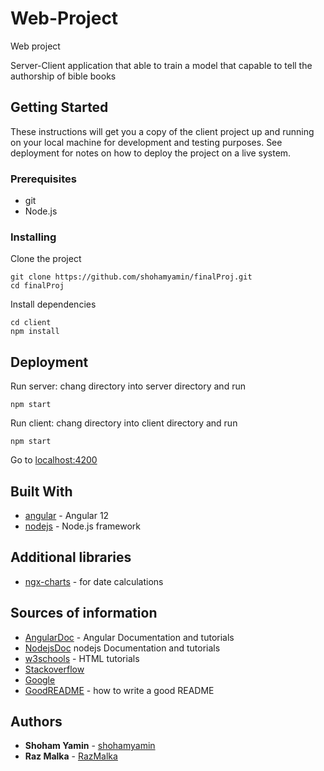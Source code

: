 # Web-Project
Web project

Server-Client application that able to train a model that capable to tell the authorship of bible books


## Getting Started

These instructions will get you a copy of the client project up and running on your local machine for development and testing purposes. See deployment for notes on how to deploy the project on a live system.

### Prerequisites

- git
- Node.js

### Installing

Clone the project

```
git clone https://github.com/shohamyamin/finalProj.git
cd finalProj

```

Install dependencies

```
cd client 
npm install
```

## Deployment

Run server:
chang directory into server directory and run

```
npm start
```

Run client:
chang directory into client directory and run

```
npm start
```

Go to [localhost:4200](http://localhost:4200) 


## Built With

- [angular](https://angular.io) - Angular 12
- [nodejs](https://nodejs.org) - Node.js framework

## Additional libraries

- [ngx-charts](https://www.npmjs.com/package/@swimlane/ngx-charts) - for date calculations

## Sources of information

- [AngularDoc](https://angular.io/docs) - Angular Documentation and tutorials
- [NodejsDoc](https://nodejs.org/en/docs/guides/getting-started-guide/) nodejs Documentation and tutorials
- [w3schools](https://www.w3schools.com/html/) - HTML tutorials
- [Stackoverflow](https://stackoverflow.com/questions)
- [Google](https://www.google.com/)
- [GoodREADME](https://gist.github.com/PurpleBooth/109311bb0361f32d87a2) - how to write a good README


## Authors

- **Shoham Yamin** - [shohamyamin](https://github.com/shohamyamin)
- **Raz Malka** - [RazMalka](https://github.com/RazMalka)
